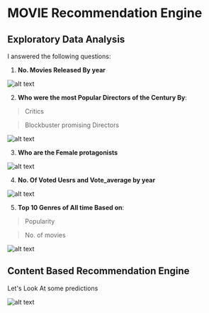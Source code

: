 # MOVIE Recommendation Engine 
## Exploratory Data Analysis 
I answered the following questions:
1. **No. Movies Released By year**

![alt text](https://user-images.githubusercontent.com/26468713/34977068-c70606c6-fa5e-11e7-87e2-9f68043f7d99.PNG)

2. **Who were the most Popular Directors of the Century By**:
>Critics

>Blockbuster promising Directors 

![alt text](https://user-images.githubusercontent.com/26468713/34977066-c6cafc84-fa5e-11e7-807e-9aa42607c72a.png)
        
3. **Who are the Female protagonists**
 
 ![alt text](https://user-images.githubusercontent.com/26468713/34977268-7bf95a06-fa5f-11e7-8789-805a0b549317.PNG)
 
4. **No. Of Voted Uesrs and Vote_average by year**

![alt text](https://user-images.githubusercontent.com/26468713/34977069-c7407f22-fa5e-11e7-8bd6-7dddd442bcee.PNG)

5. **Top 10 Genres of All time  Based on**:
 >Popularity
 
 >No. of movies 
 
 ![alt text](https://user-images.githubusercontent.com/26468713/34977155-13e9432c-fa5f-11e7-9dca-c4899ede4586.PNG)
 
 ## Content Based Recommendation Engine
  Let's Look At some predictions
  
  ![alt text](https://user-images.githubusercontent.com/26468713/34977042-aea14b2c-fa5e-11e7-9ff8-b56b42e020e2.PNG)
    




